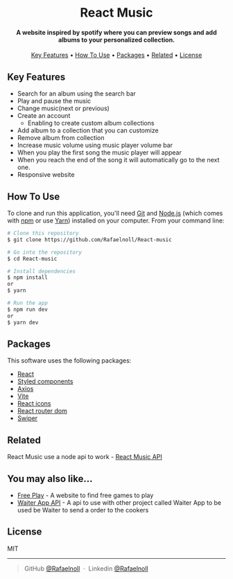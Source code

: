 
<h1 align="center">
  React Music
</h1>

<h4 align="center">A website inspired by spotify where you can preview songs and add albums to your personalized collection.</h4>

<p align="center">
  <a href="#key-features">Key Features</a> •
  <a href="#how-to-use">How To Use</a> •
  <a href="#packages">Packages</a> •
  <a href="#related">Related</a> •
  <a href="#license">License</a>
</p>

## Key Features

* Search for an album using the search bar
* Play and pause the music
* Change music(next or previous)  
* Create an account
  - Enabling to create custom album collections
* Add album to a collection that you can customize
* Remove album from collection
* Increase music volume using music player volume bar
* When you play the first song the music player will appear
* When you reach the end of the song it will automatically go to the next one.
* Responsive website

## How To Use

To clone and run this application, you'll need [Git](https://git-scm.com) and [Node.js](https://nodejs.org/en/download/) (which comes with [npm](http://npmjs.com) or use [Yarn](https://yarnpkg.com/)) installed on your computer. From your command line:

```bash
# Clone this repository
$ git clone https://github.com/Rafaelnoll/React-music

# Go into the repository
$ cd React-music

# Install dependencies
$ npm install
or
$ yarn

# Run the app
$ npm run dev
or
$ yarn dev
```

## Packages

This software uses the following packages:

- [React](https://reactjs.org/)
- [Styled components](https://styled-components.com/)
- [Axios](https://axios-http.com/)
- [Vite](https://vitejs.dev/)
- [React icons](https://react-icons.github.io/react-icons/)
- [React router dom](https://reactrouter.com/en/main)
- [Swiper](https://swiperjs.com/react#swiper-props)

## Related

React Music use a node api to work - [React Music API](https://github.com/Rafaelnoll/react-music-API)

## You may also like...

- [Free Play](https://github.com/Rafaelnoll/FreePlay) - A website to find free games to play
- [Waiter App API](https://github.com/Rafaelnoll/waiter-app-api) - A api to use with other project called Waiter App to be used be Waiter to send a order to the cookers

## License

MIT

---

> GitHub [@Rafaelnoll](https://github.com/Rafaelnoll) &nbsp;&middot;&nbsp;
> Linkedin [@Rafaelnoll](https://www.linkedin.com/in/rafael-noll-ds/)

